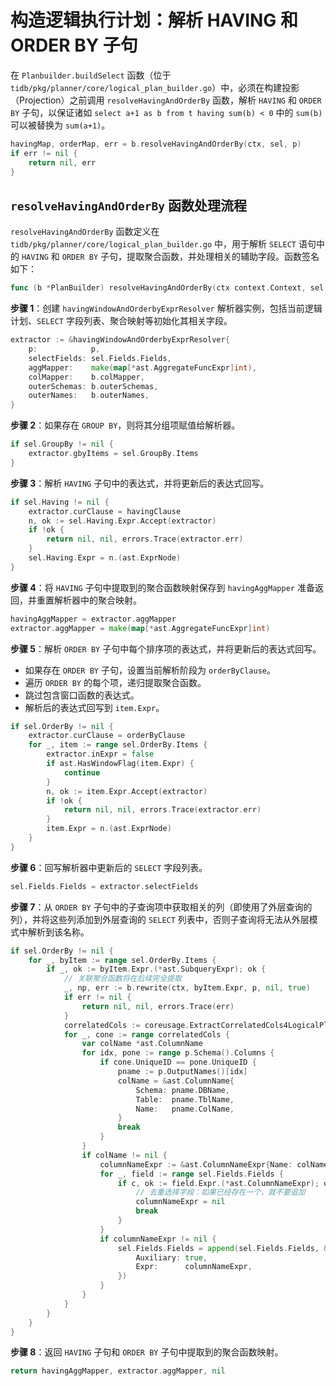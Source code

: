 # 构造逻辑执行计划：解析 HAVING 和 ORDER BY 子句

在 `Planbuilder.buildSelect` 函数（位于 `tidb/pkg/planner/core/logical_plan_builder.go`）中，必须在构建投影（Projection）之前调用 `resolveHavingAndOrderBy` 函数，解析 `HAVING` 和 `ORDER BY` 子句，以保证诸如 `select a+1 as b from t having sum(b) < 0` 中的 `sum(b)` 可以被替换为 `sum(a+1)`。

```go
havingMap, orderMap, err = b.resolveHavingAndOrderBy(ctx, sel, p)
if err != nil {
    return nil, err
}
```

## `resolveHavingAndOrderBy` 函数处理流程

`resolveHavingAndOrderBy` 函数定义在 `tidb/pkg/planner/core/logical_plan_builder.go` 中，用于解析 `SELECT` 语句中的 `HAVING` 和 `ORDER BY` 子句，提取聚合函数，并处理相关的辅助字段。函数签名如下：

```go
func (b *PlanBuilder) resolveHavingAndOrderBy(ctx context.Context, sel *ast.SelectStmt, p base.LogicalPlan) (havingAggMapper, _ map[*ast.AggregateFuncExpr]int, err error)
```

**步骤 1**：创建 `havingWindowAndOrderbyExprResolver` 解析器实例，包括当前逻辑计划、`SELECT` 字段列表、聚合映射等初始化其相关字段。

```go
extractor := &havingWindowAndOrderbyExprResolver{
    p:            p,
    selectFields: sel.Fields.Fields,
    aggMapper:    make(map[*ast.AggregateFuncExpr]int),
    colMapper:    b.colMapper,
    outerSchemas: b.outerSchemas,
    outerNames:   b.outerNames,
}
```

**步骤 2**：如果存在 `GROUP BY`，则将其分组项赋值给解析器。

```go
if sel.GroupBy != nil {
    extractor.gbyItems = sel.GroupBy.Items
}
```

**步骤 3**：解析 `HAVING` 子句中的表达式，并将更新后的表达式回写。

```go
if sel.Having != nil {
    extractor.curClause = havingClause
    n, ok := sel.Having.Expr.Accept(extractor)
    if !ok {
        return nil, nil, errors.Trace(extractor.err)
    }
    sel.Having.Expr = n.(ast.ExprNode)
}
```

**步骤 4**：将 `HAVING` 子句中提取到的聚合函数映射保存到 `havingAggMapper` 准备返回，并重置解析器中的聚合映射。

```go
havingAggMapper = extractor.aggMapper
extractor.aggMapper = make(map[*ast.AggregateFuncExpr]int)
```

**步骤 5**：解析 `ORDER BY` 子句中每个排序项的表达式，并将更新后的表达式回写。

- 如果存在 `ORDER BY` 子句，设置当前解析阶段为 `orderByClause`。
- 遍历 `ORDER BY` 的每个项，递归提取聚合函数。
- 跳过包含窗口函数的表达式。
- 解析后的表达式回写到 `item.Expr`。

```go
if sel.OrderBy != nil {
    extractor.curClause = orderByClause
    for _, item := range sel.OrderBy.Items {
        extractor.inExpr = false
        if ast.HasWindowFlag(item.Expr) {
            continue
        }
        n, ok := item.Expr.Accept(extractor)
        if !ok {
            return nil, nil, errors.Trace(extractor.err)
        }
        item.Expr = n.(ast.ExprNode)
    }
}
```

**步骤 6**：回写解析器中更新后的 `SELECT` 字段列表。

```go
sel.Fields.Fields = extractor.selectFields
```

**步骤 7**：从 `ORDER BY` 子句中的子查询项中获取相关的列（即使用了外层查询的列），并将这些列添加到外层查询的 `SELECT` 列表中，否则子查询将无法从外层模式中解析到该名称。

```go
if sel.OrderBy != nil {
    for _, byItem := range sel.OrderBy.Items {
        if _, ok := byItem.Expr.(*ast.SubqueryExpr); ok {
            // 关联聚合函数将在后续完全提取
            _, np, err := b.rewrite(ctx, byItem.Expr, p, nil, true)
            if err != nil {
                return nil, nil, errors.Trace(err)
            }
            correlatedCols := coreusage.ExtractCorrelatedCols4LogicalPlan(np)
            for _, cone := range correlatedCols {
                var colName *ast.ColumnName
                for idx, pone := range p.Schema().Columns {
                    if cone.UniqueID == pone.UniqueID {
                        pname := p.OutputNames()[idx]
                        colName = &ast.ColumnName{
                            Schema: pname.DBName,
                            Table:  pname.TblName,
                            Name:   pname.ColName,
                        }
                        break
                    }
                }
                if colName != nil {
                    columnNameExpr := &ast.ColumnNameExpr{Name: colName}
                    for _, field := range sel.Fields.Fields {
                        if c, ok := field.Expr.(*ast.ColumnNameExpr); ok && c.Name.Match(columnNameExpr.Name) && field.AsName.L == "" {
                            // 去重选择字段：如果已经存在一个，就不要追加
                            columnNameExpr = nil
                            break
                        }
                    }
                    if columnNameExpr != nil {
                        sel.Fields.Fields = append(sel.Fields.Fields, &ast.SelectField{
                            Auxiliary: true,
                            Expr:      columnNameExpr,
                        })
                    }
                }
            }
        }
    }
}
```

**步骤 8**：返回 `HAVING` 子句和 `ORDER BY` 子句中提取到的聚合函数映射。

```go
return havingAggMapper, extractor.aggMapper, nil
```
